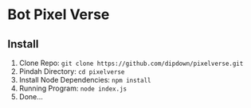 # Bot Pixel Verse

## Install
1. Clone Repo: `git clone https://github.com/dipdown/pixelverse.git`
2. Pindah Directory: `cd pixelverse`
3. Install Node Dependencies: `npm install`
4. Running Program: `node index.js`
5. Done...
